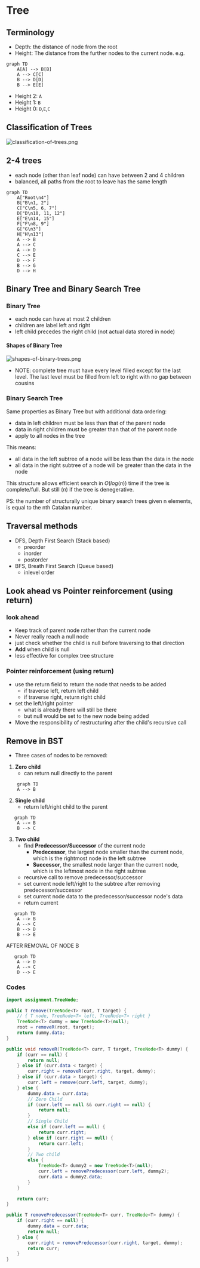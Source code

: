 # Tree

## Terminology

- Depth: the distance of node from the root
- Height: The distance from the further nodes to the current node. e.g.

```mermaid
graph TD
    A[A] --> B[B]
    A --> C[C]
    B --> D[D]
    B --> E[E]
```

- Height 2: `A`
- Height 1: `B`
- Height 0: `D`,`E`,`C`

## Classification of Trees

![classification-of-trees.png](module2/classification-of-trees.png)

## 2-4 trees

- each node (other than leaf node) can have between 2 and 4 children
- balanced, all paths from the root to leave has the same length

```mermaid
graph TD
    A["Root\n4"]
    B["B\n1, 2"]
    C["C\n5, 6, 7"]
    D["D\n10, 11, 12"]
    E["E\n14, 15"]
    F["F\n8, 9"]
    G["G\n3"]
    H["H\n13"]
    A --> B
    A --> C
    A --> D
    C --> E
    D --> F
    B --> G
    D --> H
```

## Binary Tree and Binary Search Tree

### Binary Tree

- each node can have at most 2 children
- children are label left and right
- left child precedes the right child (not actual data stored in node)

#### Shapes of Binary Tree

![shapes-of-binary-trees.png](module2/shapes-of-binary-trees.png)

- NOTE: complete tree must have every level filled except for the last level. The last level must be filled from left to
  right with no gap between cousins

### Binary Search Tree

Same properties as Binary Tree but with additional data ordering:

- data in left children must be less than that of the parent node
- data in right children must be greater than that of the parent node
- apply to all nodes in the tree

This means:

- all data in the left subtree of a node will be less than the data in the node
- all data in the right subtree of a node will be greater than the data in the node

This structure allows efficient search in $O(log(n))$ time if the tree is complete/full. But still $(n)$ if the tree is
denegerative.

PS: the number of structurally unique binary search trees given n elements, is equal to the nth Catalan number.

## Traversal methods

- DFS, Depth First Search (Stack based)
    - preorder
    - inorder
    - postorder
- BFS, Breath First Search (Queue based)
    - inlevel order

## Look ahead vs Pointer reinforcement (using return)

### look ahead

- Keep track of parent node rather than the current node
- Never really reach a null node
- just check whether the child is null before traversing to that direction
- **Add** when child is null
- less effective for complex tree structure

### Pointer reinforcement (using return)

- use the return field to return the node that needs to be added
    - if traverse left, return left child
    - if traverse right, return right child
- set the left/right pointer
    - what is already there will still be there
    - but null would be set to the new node being added
- Move the responsibility of restructuring after the child's recursive call

## Remove in BST

- Three cases of nodes to be removed:

1. **Zero child**
    - can return null directly to the parent

```mermaid
    graph TD
    A --> B
```

2. **Single child**
    - return left/right child to the parent

```mermaid
   graph TD
    A --> B
    B --> C
```

3. **Two child**
    - find **Predecessor/Successor** of the current node
        - **Predecessor**, the largest node smaller than the current node, which is the rightmost node in the left
          subtree
        - **Successor**, the smallest node larger than the current node, which is the leftmost node in the right subtree
    - recursive call to remove predecessor/successor
    - set current node left/right to the subtree after removing predecessor/successor
    - set current node data to the predecessor/successor node's data
    - return current

```mermaid
   graph TD
    A --> B
    A --> C
    B --> D
    B --> E
```

AFTER REMOVAL OF NODE B

```mermaid
   graph TD
    A --> D
    A --> C
    D --> E
```

### Codes

```java
import assignment.TreeNode;

public T remove(TreeNode<T> root, T target) {
    // { T node, TreeNode<T> left, TreeNode<T> right }
    TreeNode<T> dummy = new TreeNode<T>(null);
    root = removeR(root, target);
    return dummy.data;
}

public void removeR(TreeNode<T> curr, T target, TreeNode<T> dummy) {
    if (curr == null) {
        return null;
    } else if (curr.data < target) {
        curr.right = removeR(curr.right, target, dummy);
    } else if (curr.data > target) {
        curr.left = remove(curr.left, target, dummy);
    } else {
        dummy.data = curr.data;
        // Zero Child
        if (curr.left == null && curr.right == null) {
            return null;
        }
        // Single Child
        else if (curr.left == null) {
            return curr.right;
        } else if (curr.right == null) {
            return curr.left;
        }
        // Two child
        else {
            TreeNode<T> dummy2 = new TreeNode<T>(null);
            curr.left = removePredecessor(curr.left, dummy2);
            curr.data = dummy2.data;
        }
    }

    return curr;
}

public T removePredecessor(TreeNode<T> curr, TreeNode<T> dummy) {
    if (curr.right == null) {
        dummy.data = curr.data;
        return null;
    } else {
        curr.right = removePredecessor(curr.right, target, dummy);
        return curr;
    }
}


```